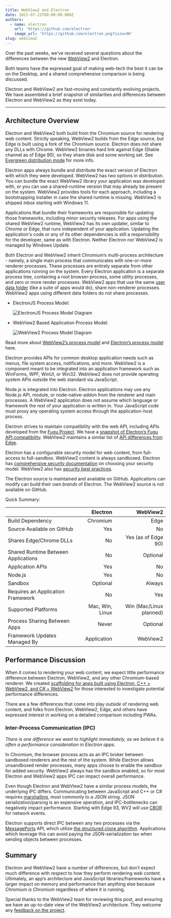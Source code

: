 ```yaml
---
title: WebView2 and Electron
date: 2021-07-22T00:00:00.000Z
authors:
  - name: electron
    url: 'https://github.com/electron'
    image_url: 'https://github.com/electron.png?size=96'
slug: webview2
---
```

Over the past weeks, we’ve received several questions about the differences between the new [WebView2](https://docs.microsoft.com/en-us/microsoft-edge/webview2/) and Electron.

Both teams have the expressed goal of making web-tech the best it can be on the Desktop,
and a shared comprehensive comparison is being discussed.

Electron and WebView2 are fast-moving and constantly evolving projects.
We have assembled a brief snapshot of similarities and differences between Electron and WebView2 as they exist today.

---

## Architecture Overview

Electron and WebView2 both build from the Chromium source for rendering web content.
Strictly speaking, WebView2 builds from the Edge source, but Edge is built using a fork of the Chromium source.
Electron does not share any DLLs with Chrome.
WebView2 binaries hard link against Edge (Stable channel as of Edge 90), so they share disk and some working set.
See [Evergreen distribution mode](https://docs.microsoft.com/en-us/microsoft-edge/webview2/concepts/distribution#evergreen-distribution-mode) for more info.

Electron apps always bundle and distribute the exact version of Electron with which they were developed.
WebView2 has two options in distribution.
You can bundle the exact WebView2 library your application was developed with, or you can use a shared-runtime version that may already be present on the system.
WebView2 provides tools for each approach, including a bootstrapping installer in case the shared runtime is missing.
WebView2 is shipped _inbox_ starting with Windows 11.

Applications that bundle their frameworks are responsible for updating those frameworks, including minor security releases.
For apps using the shared WebView2 runtime, WebView2 has its own updater, similar to Chrome or Edge, that runs independent of your application.
Updating the application's code or any of its other dependencies is still a responsibility for the developer, same as with Electron.
Neither Electron nor WebView2 is managed by Windows Update.

Both Electron and WebView2 inherit Chromium’s multi-process architecture - namely, a single main process that communicates with one-or-more renderer processes.
These processes are entirely separate from other applications running on the system.
Every Electron application is a separate process tree, containing a root browser-process, some utility processes, and zero or more render processes.
WebView2 apps that use the same [user data folder](https://docs.microsoft.com/en-us/microsoft-edge/webview2/concepts/user-data-folder) (like a suite of apps would do), share non-renderer processes.
WebView2 apps using different data folders do not share processes.

* ElectronJS Process Model:

    ![ElectronJS Process Model Diagram](/assets/img/electron-architecture.png)
* WebView2 Based Application Process Model:

    ![WebView2 Process Model Diagram](/assets/img/webview2-architecture.png)

Read more about [WebView2’s process model](https://docs.microsoft.com/en-us/microsoft-edge/webview2/concepts/process-model) and [Electron’s process model](https://www.electronjs.org/docs/tutorial/process-model) here.

Electron provides APIs for common desktop application needs such as menus, file system access, notifications, and more.
WebView2 is a component meant to be integrated into an application framework such as WinForms, WPF, WinUI, or Win32.
WebView2 does not provide operating system APIs outside the web standard via JavaScript.

Node.js is integrated into Electron.
Electron applications may use any Node.js API, module, or node-native-addon from the renderer and main processes.
A WebView2 application does not assume which language or framework the rest of your application is written in.
Your JavaScript code must proxy any operating system access through the application-host process.

Electron strives to maintain compatibility with the web API, including APIs developed from the [Fugu Project](https://fugu-tracker.web.app/).
We have a [snapshot of Electron’s Fugu API compatibility](https://docs.google.com/spreadsheets/d/1APQalp8HCa-lXVOqyul369G-wjM2RcojMujgi67YaoE/edit?usp=sharing).
WebView2 maintains a similar list of [API differences from Edge](https://docs.microsoft.com/en-us/microsoft-edge/webview2/concepts/browser-features).

Electron has a configurable security model for web content, from full-access to full-sandbox.
WebView2 content is always sandboxed.
Electron has [comprehensive security documentation](https://www.electronjs.org/docs/tutorial/security) on choosing your security model.
WebView2 also has [security best practices](https://docs.microsoft.com/en-us/microsoft-edge/webview2/concepts/security).

The Electron source is maintained and available on GitHub.
Applications can modify can build their own _brands_ of Electron.
The WebView2 source is not available on GitHub.

Quick Summary:

|                                           | Electron        | WebView2                     |
| ----------------------------------------- | --------------: | ---------------------------: |
| Build Dependency                          | Chromium        | Edge                         |
| Source Available on GitHub                | Yes             | No                           |
| Shares Edge/Chrome DLLs                   | No              | Yes (as of Edge 90)          |
| Shared Runtime Between Applications       | No              | Optional                     |
| Application APIs                          | Yes             | No                           |
| Node.js                                   | Yes             | No                           |
| Sandbox                                   | Optional        | Always                       |
| Requires an Application Framework         | No              | Yes                          |
| Supported Platforms                       | Mac, Win, Linux | Win (Mac/Linux planned)      |
| Process Sharing Between Apps              | Never           | Optional                     |
| Framework Updates Managed By              | Application     | WebView2                     |

## Performance Discussion

When it comes to rendering your web content, we expect little performance difference between Electron, WebView2, and any other Chromium-based renderer.
We created [scaffolding for apps built using Electron, C++ + WebView2, and C# + WebView2](https://github.com/crossplatform-dev/xplat-challenges) for those interested to investigate potential performance differences.

There are a few differences that come into play _outside_ of rendering web content,
and folks from Electron, WebView2, Edge, and others have expressed interest in working on a detailed comparison including PWAs.

### Inter-Process Communication (IPC)

_There is one difference we want to highlight immediately, as we believe it is often a performance consideration in Electron apps._

In Chromium, the browser process acts as an IPC broker between sandboxed renderers and the rest of the system.
While Electron allows unsandboxed render processes, many apps choose to enable the sandbox for added security.
WebView2 always has the sandbox enabled, so for most Electron and WebView2 apps IPC can impact overall performance.

Even though Electron and WebView2 have a similar process models, the underlying IPC differs.
Communicating between JavaScript and C++ or C# requires [marshalling](https://en.wikipedia.org/wiki/Marshalling_(computer_science)),
most commonly to a JSON string. JSON serialization/parsing is an expensive operation, and IPC-bottlenecks can negatively impact performance.
Starting with Edge 93, WV2 will use [CBOR](https://en.wikipedia.org/wiki/CBOR) for network events.

Electron supports direct IPC between any two processes via the [MessagePorts](https://www.electronjs.org/docs/latest/tutorial/message-ports/) API,
which utilize [the structured clone algorithm](https://developer.mozilla.org/en-US/docs/Web/API/Web_Workers_API/Structured_clone_algorithm).
Applications which leverage this can avoid paying the JSON-serialization tax when sending objects between processes.

## Summary

Electron and WebView2 have a number of differences, but don't expect much difference with respect to how they perform rendering web content.
Ultimately, an app’s architecture and JavaScript libraries/frameworks have a larger impact on memory and performance than anything else because _Chromium is Chromium_ regardless of where it is running.

Special thanks to the WebView2 team for reviewing this post,
and ensuring we have an up-to-date view of the WebView2 architecture.
They welcome any [feedback on the project](https://github.com/MicrosoftEdge/WebView2Feedback).

